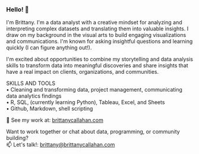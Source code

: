 ### Hello! 👋

I'm Brittany. I'm a data analyst with a creative mindset for analyzing and interpreting complex datasets and translating them into valuable insights. I draw on my background in the visual arts to build engaging visualizations and communications. I'm known for asking insightful questions and learning quickly (I can figure anything out!).

I'm excited about opportunities to combine my storytelling and data analysis skills to transform data into meaningful discoveries and share insights that have a real impact on clients, organizations, and communities.

SKILLS AND TOOLS<br>
• Cleaning and transforming data, project management, communicating data analytics findings<br>
• R, SQL, (currently learning Python), Tableau, Excel, and Sheets<br>
• Github, Markdown, shell scripting

🎨 See my work at: [brittanycallahan.com](https://brittanycallahan.com)

Want to work together or chat about data, programming, or community building?<br>📫 Let's talk!: [brittany@brittanycallahan.com](mailto:brittany@brittanycallahan.com)
